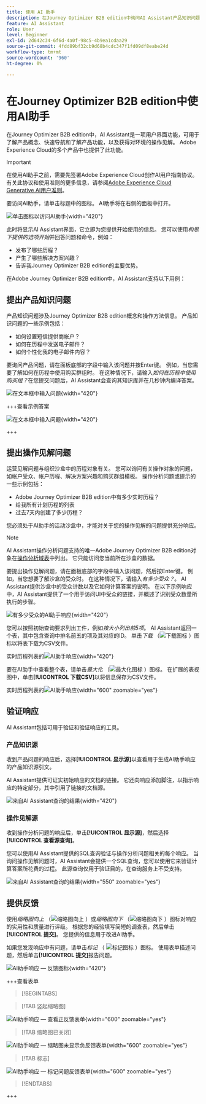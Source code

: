 ```yaml
---
title: 使用 AI 助手
description: 在Journey Optimizer B2B edition中询问AI Assistant产品知识问题，并获取有关历程、受众和购买群组的运营见解。
feature: AI Assistant
role: User
level: Beginner
exl-id: 2d642c34-6f6d-4a0f-98c5-4b9ea1cdaa29
source-git-commit: 4fdd89bf32cb9d68b4cdc347f1fd09df8eabe24d
workflow-type: tm+mt
source-wordcount: '960'
ht-degree: 0%

---
```


# 在Journey Optimizer B2B edition中使用AI助手

在Journey Optimizer B2B edition中，AI Assistant是一项用户界面功能，可用于了解产品概念、快速导航和了解产品功能，以及获得对环境的操作见解。 Adobe Experience Cloud的多个产品中也提供了此功能。

>[!IMPORTANT]
>
>在使用AI助手之前，需要先签署Adobe Experience Cloud创作AI用户指南协议。 有关此协议和使用准则的更多信息，请参阅[Adobe Experience Cloud Generative AI用户准则](https://www.adobe.com/cn/legal/licenses-terms/adobe-dx-gen-ai-user-guidelines.html)。

要访问AI助手，请单击标题中的图标。 AI助手将在右侧的面板中打开。

![单击图标以访问AI助手](./assets/ai-assistant-icon-displayed.png){width="420"}

此时将显示AI Assistant界面，它立即为您提供开始使用的信息。 您可以使用&#x200B;_构思下提供的选项开始_&#x200B;并回答问题和命令，例如：

* 发布了哪些历程？
* 产生了哪些解决方案兴趣？
* 告诉我Journey Optimizer B2B edition的主要优势。

在Adobe Journey Optimizer B2B edition中，AI Assistant支持以下用例：

## 提出产品知识问题

产品知识问题涉及Journey Optimizer B2B edition概念和操作方法信息。 产品知识问题的一些示例包括：

* 如何设置短信提供商帐户？
* 如何在历程中发送电子邮件？
* 如何个性化我的电子邮件内容？

要询问产品问题，请在面板底部的字段中输入该问题并按Enter键。 例如，当您需要了解如何在历程中使用购买群组时。 在这种情况下，请输入&#x200B;_如何在历程中使用购买组？_&#x200B;在您提交问题后，AI Assistant会查询其知识库并在几秒钟内编译答案。

![在文本框中输入问题](./assets/ai-assistant-ask-question.png){width="420"}

+++查看示例答案

![在文本框中输入问题](./assets/ai-assistant-product-answer.png){width="420"}

+++

## 提出操作见解问题

运营见解问题与组织沙盒中的历程对象有关。 您可以询问有关操作对象的问题，如帐户受众、帐户历程、解决方案兴趣和购买群组模板。 操作分析问题或提示的一些示例包括：

* Adobe Journey Optimizer B2B edition中有多少实时历程？
* 给我所有计划历程的列表
* 过去7天内创建了多少历程？

您必须处于AI助手的活动沙盒中，才能对关于您的操作见解的问题提供充分响应。

>[!NOTE]
>
>AI Assistant操作分析问题支持的唯一Adobe Journey Optimizer B2B edition对象在[操作分析域表](./ai-assistant-overview.md#operational-insights)中列出。 它只能访问您当前所在沙盒的数据。

要提出操作见解问题，请在面板底部的字段中输入该问题，然后按Enter键。 例如，当您想要了解沙盒的受众时。 在这种情况下，请输入&#x200B;_有多少受众？_。  AI Assistant提供沙盒中的受众计数以及它如何计算答案的说明。 在以下示例响应中，AI Assistant提供了一个用于访问UI中受众的链接，并概述了识别受众数量所执行的步骤。

![有多少受众的AI助手响应](./assets/ai-assistant-insights-answer.png){width="420"}

您可以按照初始查询要求列出工件，例如&#x200B;_按大小列出前5项_。 AI Assistant返回一个表，其中包含查询中排名前五的项及其对应的ID。 单击&#x200B;_下载_ （![下载图标](../assets/do-not-localize/icon-download.svg) ）图标以将表下载为CSV文件。

实时历程列表的![AI助手响应](./assets/ai-assistant-artifacts-query.png){width="420"}

要在AI助手中查看整个表，请单击&#x200B;_最大化_ （![最大化图标](../assets/do-not-localize/icon-maximize.svg) ）图标。 在扩展的表视图中，单击&#x200B;**[!UICONTROL 下载CSV]**&#x200B;以将信息保存为CSV文件。

实时历程列表的![AI助手响应](./assets/ai-assistant-artifacts-maximize.png){width="600" zoomable="yes"}

## 验证响应

AI Assistant包括可用于验证和验证响应的工具。

### 产品知识源

收到产品问题的响应后，选择&#x200B;**[!UICONTROL 显示源]**&#x200B;以查看用于生成AI助手响应的产品知识源引文。

AI Assistant提供可证实初始响应的文档的链接。 它还向响应添加脚注，以指示响应的特定部分，其中引用了链接的文档源。

![来自AI Assistant查询的结果](./assets/ai-assistant-product-answer-sources.png){width="420"}

### 操作见解源

收到操作分析问题的响应后，单击&#x200B;**[!UICONTROL 显示源]**，然后选择&#x200B;**[!UICONTROL 查看源查询]**。

您可以使用AI Assistant提供的SQL查询验证与操作分析问题相关的每个响应。 当询问操作见解问题时，AI Assistant会提供一个SQL查询，您可以使用它来验证计算答案所花费的过程。 此源查询仅用于验证目的，在查询服务上不受支持。

![来自AI Assistant查询的结果](./assets/ai-assistant-artifacts-query-source.png){width="550" zoomable="yes"}

## 提供反馈

使用&#x200B;_缩略图向上_ （![缩略图向上](../assets/do-not-localize/icon-thumb-up.svg) ）或&#x200B;_缩略图向下_ （![缩略图向下](../assets/do-not-localize/icon-thumb-down.svg) ）图标对响应的实用性和质量进行评级。 根据您的经验填写简短的调查表，然后单击&#x200B;**[!UICONTROL 提交]**。 您提供的信息用于改进AI助手。

如果您发现响应中有问题，请单击&#x200B;_标记_ （ ![标记图标](../assets/do-not-localize/icon-flag.svg) ）图标。 使用表单描述问题，然后单击&#x200B;**[!UICONTROL 提交]**&#x200B;报告问题。

![AI助手响应 — 反馈图标](./assets/ai-assistant-response-feedback-icons.png){width="420"}

+++查看表单

>[!BEGINTABS]

>[!TAB 竖起缩略图]

![AI助手响应 — 查看正反馈表单](./assets/ai-assistant-response-feedback-positive-form.png){width="600" zoomable="yes"}

>[!TAB 缩略图已关闭]

![AI助手响应 — 缩略图未显示负反馈表单](./assets/ai-assistant-response-feedback-negative-form.png){width="600" zoomable="yes"}

>[!TAB 标志]

![AI助手响应 — 标记问题反馈表单](./assets/ai-assistant-response-feedback-flagged-form.png){width="600" zoomable="yes"}

>[!ENDTABS]

+++
